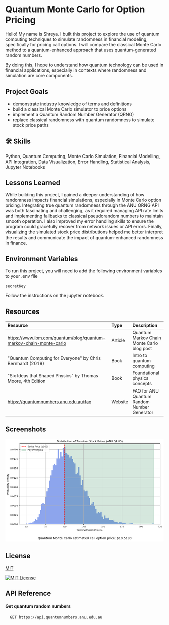 
# Quantum Monte Carlo for Option Pricing

Hello! My name is Shreya. I built this project to explore the use of quantum computing techniques to simulate randomness in financial modeling, specifically for pricing call options. I will compare the classical Monte Carlo method to a quantum-enhanced approach that uses quantum-generated random numbers. 

By doing this, I hope to understand how quantum technology can be used in financial applications, especially in contexts where randomness and simulation are core components. 


## Project Goals
- demonstrate industry knowledge of terms and definitions
- build a classical Monte Carlo simulator to price options
- implement a Quantum Random Number Generator (QRNG)
- replace classical randomness with quantum randomness to simulate stock price paths
## 🛠 Skills
Python, Quantum Computing, Monte Carlo Simulation, Financial Modelling, API Integration, Data Visualization, Error Handling, Statistical Analysis, Jupyter Notebooks


## Lessons Learned

While building this project, I gained a deeper understanding of how randomness impacts financial simulations, especially in Monte Carlo option pricing. Integrating true quantum randomness through the ANU QRNG API was both fascinating and challenging, as it required managing API rate limits and implementing fallbacks to classical pseudorandom numbers to maintain smooth operation. I also improved my error handling skills to ensure the program could gracefully recover from network issues or API errors. Finally, visualizing the simulated stock price distributions helped me better interpret the results and communicate the impact of quantum-enhanced randomness in finance.

## Environment Variables

To run this project, you will need to add the following environment variables to your .env file

`secretKey`

Follow the instructions on the jupyter notebook. 

## Resources
| Resource                                                                 | Type       | Description                                 |
| :----------------------------------------------------------------------- | :--------- | :------------------------------------------ |
| https://www.ibm.com/quantum/blog/quantum-markov-chain-monte-carlo       | Article    | Quantum Markov Chain Monte Carlo blog post |
| "Quantum Computing for Everyone" by Chris Bernhardt (2019)               | Book       | Intro to quantum computing                  |
| "Six Ideas that Shaped Physics" by Thomas Moore, 4th Edition             | Book       | Foundational physics concepts               |
| https://quantumnumbers.anu.edu.au/faq                                   | Website    | FAQ for ANU Quantum Random Number Generator |

## Screenshots

![Distribution of Terminal Stock Prices](qrng.png)



## License

[MIT](https://choosealicense.com/licenses/mit/)


[![MIT License](https://img.shields.io/badge/License-MIT-green.svg)](https://choosealicense.com/licenses/mit/)
## API Reference

#### Get quantum random numbers

```http
  GET https://api.quantumnumbers.anu.edu.au
